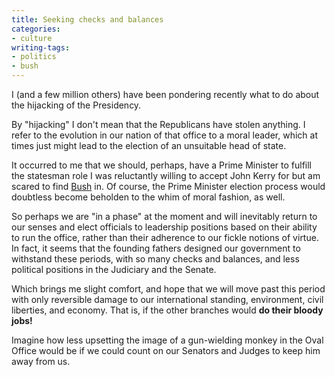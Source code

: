 ```yaml
---
title: Seeking checks and balances
categories:
- culture
writing-tags:
- politics
- bush
---
```


I (and a few million others) have been pondering recently what to do about the hijacking of the Presidency.

By "hijacking" I don't mean that the Republicans have stolen anything. I refer to the evolution in our nation of that office to a moral leader, which at times just might lead to the election of an unsuitable head of state.

It occurred to me that we should, perhaps, have a Prime Minister to fulfill the statesman role I was reluctantly willing to accept John Kerry for but am scared to find [Bush][1] in.  Of course, the Prime Minister election process would doubtless become beholden to the whim of moral fashion, as well.

   [1]: /library/etc/w.html

So perhaps we are "in a phase" at the moment and will inevitably return to our senses and elect officials to leadership positions based on their ability to run the office, rather than their adherence to our fickle notions of virtue.  In fact, it seems that the founding fathers designed our government to withstand these periods, with so many checks and balances, and less political positions in the Judiciary and the Senate.

Which brings me slight comfort, and hope that we will move past this period with only reversible damage to our international standing, environment, civil liberties, and economy.  That is, if the other branches would **do their bloody jobs!**

Imagine how less upsetting the image of a gun-wielding monkey in the Oval Office would be if we could count on our Senators and Judges to keep him away from us.
